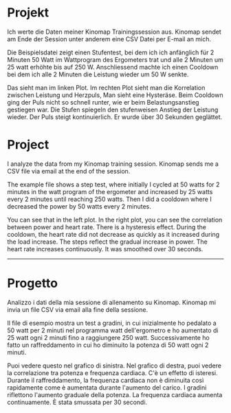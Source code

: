 # Projekt

Ich werte die Daten meiner Kinomap Trainingssession aus. Kinomap sendet am Ende der Session unter anderem eine CSV Datei per E-mail an mich.

Die Beispielsdatei zeigt einen Stufentest, bei dem ich ich anfänglich für 2 Minuten 50 Watt im Wattprogram des Ergometers trat und alle 2 Minuten um 25 watt erhöhte bis auf 250 W. Anschliessend machte ich einen Cooldown bei dem ich alle 2 Minuten die Leistung wieder um 50 W senkte.

Das sieht man im linken Plot. Im rechten Plot sieht man die Korrelation zwischen Leistung und Herzpuls, Man sieht eine Hysteräse. Beim Cooldown ging der Puls nicht so schnell runter, wie er beim Belastungsanstieg gestiegen war. Die Stufen spiegeln den stufenweisen Anstieg der Leistung wieder. Der Puls steigt kontinuierlich. Er wurde über 30 Sekunden geglättet.



# Project

I analyze the data from my Kinomap training session. Kinomap sends me a CSV file via email at the end of the session.

The example file shows a step test, where initially I cycled at 50 watts for 2 minutes in the watt program of the ergometer and increased by 25 watts every 2 minutes until reaching 250 watts. Then I did a cooldown where I decreased the power by 50 watts every 2 minutes.

You can see that in the left plot. In the right plot, you can see the correlation between power and heart rate. There is a hysteresis effect. During the cooldown, the heart rate did not decrease as quickly as it increased during the load increase. The steps reflect the gradual increase in power. The heart rate increases continuously. It was smoothed over 30 seconds.

---

# Progetto

Analizzo i dati della mia sessione di allenamento su Kinomap. Kinomap mi invia un file CSV via email alla fine della sessione.

Il file di esempio mostra un test a gradini, in cui inizialmente ho pedalato a 50 watt per 2 minuti nel programma watt dell'ergometro e ho aumentato di 25 watt ogni 2 minuti fino a raggiungere 250 watt. Successivamente ho fatto un raffreddamento in cui ho diminuito la potenza di 50 watt ogni 2 minuti.

Puoi vedere questo nel grafico di sinistra. Nel grafico di destra, puoi vedere la correlazione tra potenza e frequenza cardiaca. C'è un effetto di isteresi. Durante il raffreddamento, la frequenza cardiaca non è diminuita così rapidamente come è aumentata durante l'aumento del carico. I gradini riflettono l'aumento graduale della potenza. La frequenza cardiaca aumenta continuamente. È stata smussata per 30 secondi.







